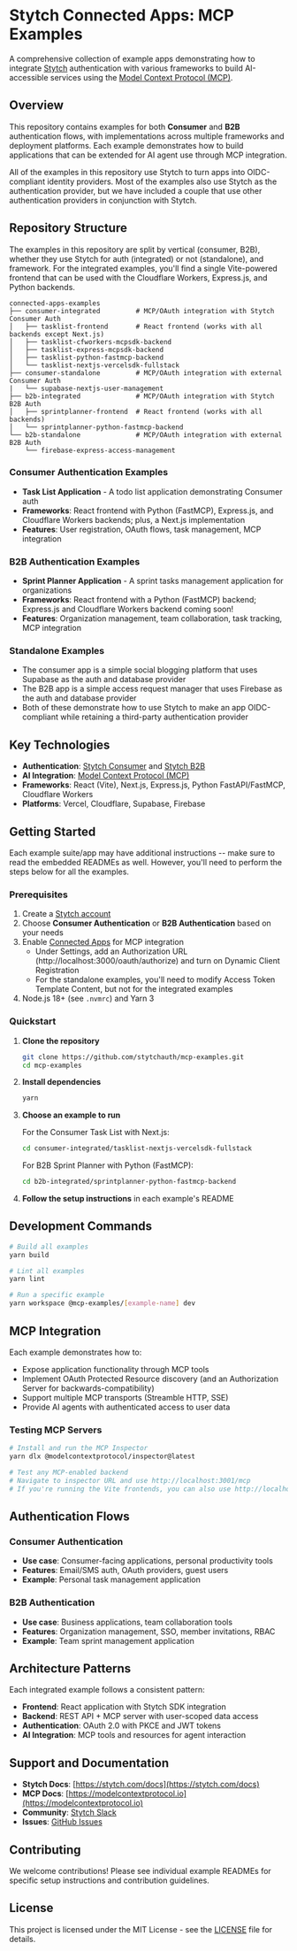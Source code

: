 # Stytch Connected Apps: MCP Examples

A comprehensive collection of example apps demonstrating how to integrate [Stytch](https://stytch.com/) authentication with various frameworks to build AI-accessible services using the [Model Context Protocol (MCP)](https://modelcontextprotocol.io/).

## Overview

This repository contains examples for both **Consumer** and **B2B** authentication flows, with implementations across multiple frameworks and deployment platforms.
Each example demonstrates how to build applications that can be extended for AI agent use through MCP integration.

All of the examples in this repository use Stytch to turn apps into OIDC-compliant identity providers.
Most of the examples also use Stytch as the authentication provider, but we have included a couple that use other authentication providers in conjunction with Stytch.

## Repository Structure

The examples in this repository are split by vertical (consumer, B2B), whether they use Stytch for auth (integrated) or not (standalone), and framework.
For the integrated examples, you'll find a single Vite-powered frontend that can be used with the Cloudflare Workers, Express.js, and Python backends.

```
connected-apps-examples
├── consumer-integrated         # MCP/OAuth integration with Stytch Consumer Auth
│   ├── tasklist-frontend       # React frontend (works with all backends except Next.js)
│   ├── tasklist-cfworkers-mcpsdk-backend
│   ├── tasklist-express-mcpsdk-backend
│   ├── tasklist-python-fastmcp-backend
│   └── tasklist-nextjs-vercelsdk-fullstack
├── consumer-standalone         # MCP/OAuth integration with external Consumer Auth
|   └── supabase-nextjs-user-management
├── b2b-integrated              # MCP/OAuth integration with Stytch B2B Auth
│   ├── sprintplanner-frontend  # React frontend (works with all backends)
│   └── sprintplanner-python-fastmcp-backend
└── b2b-standalone              # MCP/OAuth integration with external B2B Auth
    └── firebase-express-access-management
```

### Consumer Authentication Examples

- **Task List Application** - A todo list application demonstrating Consumer auth
- **Frameworks**: React frontend with Python (FastMCP), Express.js, and Cloudflare Workers backends; plus, a Next.js implementation
- **Features**: User registration, OAuth flows, task management, MCP integration

### B2B Authentication Examples

- **Sprint Planner Application** - A sprint tasks management application for organizations
- **Frameworks**: React frontend with a Python (FastMCP) backend; Express.js and Cloudflare Workers backend coming soon!
- **Features**: Organization management, team collaboration, task tracking, MCP integration

### Standalone Examples

- The consumer app is a simple social blogging platform that uses Supabase as the auth and database provider
- The B2B app is a simple access request manager that uses Firebase as the auth and database provider
- Both of these demonstrate how to use Stytch to make an app OIDC-compliant while retaining a third-party authentication provider

## Key Technologies

- **Authentication**: [Stytch Consumer](https://stytch.com/b2c) and [Stytch B2B](https://stytch.com/b2b)
- **AI Integration**: [Model Context Protocol (MCP)](https://modelcontextprotocol.io/)
- **Frameworks**: React (Vite), Next.js, Express.js, Python FastAPI/FastMCP, Cloudflare Workers
- **Platforms**: Vercel, Cloudflare, Supabase, Firebase

## Getting Started

Each example suite/app may have additional instructions -- make sure to read the embedded READMEs as well.
However, you'll need to perform the steps below for all the examples.

### Prerequisites

1. Create a [Stytch account](https://stytch.com/)
2. Choose **Consumer Authentication** or **B2B Authentication** based on your needs
3. Enable [Connected Apps](https://stytch.com/dashboard/connected-apps) for MCP integration
   - Under Settings, add an Authorization URL (http://localhost:3000/oauth/authorize) and turn on Dynamic Client Registration
   - For the standalone examples, you'll need to modify Access Token Template Content, but not for the integrated examples
4. Node.js 18+ (see `.nvmrc`) and Yarn 3

### Quickstart

1. **Clone the repository**

   ```bash
   git clone https://github.com/stytchauth/mcp-examples.git
   cd mcp-examples
   ```

2. **Install dependencies**

   ```bash
   yarn
   ```

3. **Choose an example to run**

   For the Consumer Task List with Next.js:

   ```bash
   cd consumer-integrated/tasklist-nextjs-vercelsdk-fullstack
   ```

   For B2B Sprint Planner with Python (FastMCP):

   ```bash
   cd b2b-integrated/sprintplanner-python-fastmcp-backend
   ```

4. **Follow the setup instructions** in each example's README

## Development Commands

```bash
# Build all examples
yarn build

# Lint all examples
yarn lint

# Run a specific example
yarn workspace @mcp-examples/[example-name] dev
```

## MCP Integration

Each example demonstrates how to:

- Expose application functionality through MCP tools
- Implement OAuth Protected Resource discovery (and an Authorization Server for backwards-compatibility)
- Support multiple MCP transports (Streamble HTTP, SSE)
- Provide AI agents with authenticated access to user data

### Testing MCP Servers

```bash
# Install and run the MCP Inspector
yarn dlx @modelcontextprotocol/inspector@latest

# Test any MCP-enabled backend
# Navigate to inspector URL and use http://localhost:3001/mcp
# If you're running the Vite frontends, you can also use http://localhost:3000/mcp
```

## Authentication Flows

### Consumer Authentication

- **Use case**: Consumer-facing applications, personal productivity tools
- **Features**: Email/SMS auth, OAuth providers, guest users
- **Example**: Personal task management application

### B2B Authentication

- **Use case**: Business applications, team collaboration tools
- **Features**: Organization management, SSO, member invitations, RBAC
- **Example**: Team sprint management application

## Architecture Patterns

Each integrated example follows a consistent pattern:

- **Frontend**: React application with Stytch SDK integration
- **Backend**: REST API + MCP server with user-scoped data access
- **Authentication**: OAuth 2.0 with PKCE and JWT tokens
- **AI Integration**: MCP tools and resources for agent interaction

## Support and Documentation

- **Stytch Docs**: [https://stytch.com/docs](https://stytch.com/docs)
- **MCP Docs**: [https://modelcontextprotocol.io](https://modelcontextprotocol.io)
- **Community**: [Stytch Slack](https://stytch.com/docs/resources/support/overview)
- **Issues**: [GitHub Issues](https://github.com/stytchauth/mcp-examples/issues)

## Contributing

We welcome contributions! Please see individual example READMEs for specific setup instructions and contribution guidelines.

## License

This project is licensed under the MIT License - see the [LICENSE](LICENSE) file for details.
